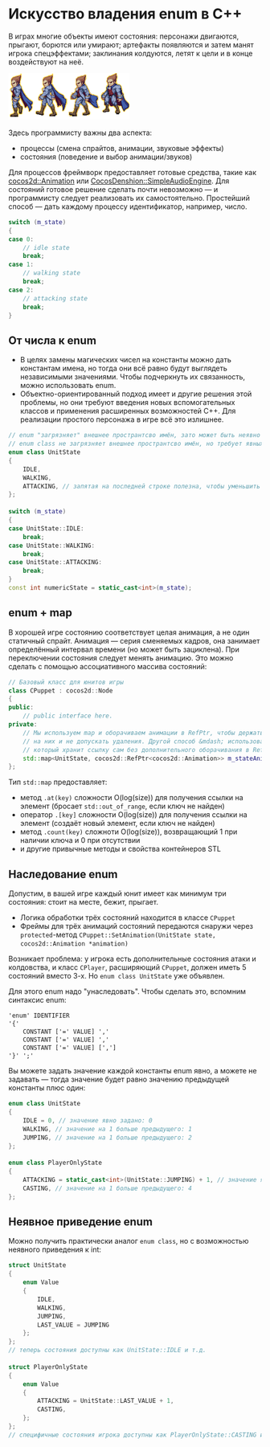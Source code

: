 # Искусство владения enum в C++

В играх многие объекты имеют состояния: персонажи двигаются, прыгают, борются или умирают; артефакты появляются и затем манят игрока спецэффектами; заклинания колдуются, летят к цели и в конце воздействуют на неё.

![демо-картинка](hero-states-demo.png)

Здесь программисту важны два аспекта:

- процессы (смена спрайтов, анимации, звуковые эффекты)
- состояния (поведение и выбор анимации/звуков)

Для процессов фреймворк предоставляет готовые средства, такие как [cocos2d::Animation](www.cocos2d-x.org/wiki/Sprite_Sheet_Animation) или [CocosDenshion::SimpleAudioEngine](http://www.cocos2d-x.org/reference/native-cpp/V3.3rc0/de/d8f/class_cocos_denshion_1_1_simple_audio_engine.html). Для состояний готовое решение сделать почти невозможно &mdash; и программисту следует реализовать их самостоятельно. Простейший способ &mdash; дать каждому процессу идентификатор, например, число.

```cpp
switch (m_state)
{
case 0:
    // idle state
    break;
case 1:
    // walking state
    break;
case 2:
    // attacking state
    break;
}
```

## От числа к enum

- В целях замены магических чисел на константы можно дать константам имена, но тогда они всё равно будут выглядеть независимыми значениями. Чтобы подчеркнуть их связанность, можно использовать enum.
- Объектно-ориентированный подход имеет и другие решения этой проблемы, но они требуют введения новых вспомогательных классов и применения расширенных возможностей C++. Для реализации простого персонажа в игре всё это излишнее.

```cpp
// enum "загрязняет" внешнее пространтсво имён, зато может быть неявно приведён к int
// enum class не загрязняет внешнее пространтсво имён, но требует явных приведений к int вместо неявных
enum class UnitState
{
    IDLE,
    WALKING,
    ATTACKING, // запятая на последней строке полезна, чтобы уменьшить число изменяемых строк в git.
};

switch (m_state)
{
case UnitState::IDLE:
    break;
case UnitState::WALKING:
    break;
case UnitState::ATTACKING:
    break;
}
const int numericState = static_cast<int>(m_state);
```

## enum + map

В хорошей игре состоянию соответствует целая анимация, а не один статичный спрайт. Анимация &mdash; серия сменяемых кадров, она занимает определённый интервал времени (но может быть зациклена). При переключении состояния следует менять анимацию. Это можно сделать с помощью ассоциативного массива состояний:

```cpp
// Базовый класс для юнитов игры
class CPuppet : cocos2d::Node
{
public:
    // public interface here.
private:
    // Мы используем map и оборачиваем анимации в RefPtr, чтобы держать сильные ссылки
    // на них и не допускать удаления. Другой способ &mdash; использовать класс cocos2d::Map,
    // который хранит ссылку сам без дополнительного оборачивания в RefPtr.
    std::map<UnitState, cocos2d::RefPtr<cocos2d::Animation>> m_stateAnimations;
};
```

Тип `std::map` предоставляет:

- метод `.at(key)` сложности O(log(size)) для получения ссылки на элемент (бросает `std::out_of_range`, если ключ не найден)
- оператор `.[key]` сложности O(log(size)) для получения ссылки на элемент (создаёт новый элемент, если ключ не найден)
- метод `.count(key)` сложноти O(log(size)), возвращающий 1 при наличии ключа и 0 при отсутствии
- и другие привычные методы и свойства контейнеров STL

## Наследование enum

Допустим, в вашей игре каждый юнит имеет как минимум три состояния: стоит на месте, бежит, прыгает.

- Логика обработки трёх состояний находится в классе `CPuppet`
- Фреймы для трёх анимаций состояний передаются снаружи через `protected`-метод `CPuppet::SetAnimation(UnitState state, cocos2d::Animation *animation)`

Возникает проблема: у игрока есть дополнительные состояния атаки и колдовства, и класс `CPlayer`, расширяющий `CPuppet`, должен иметь 5 состояний вместо 3-х. Но `enum class UnitState` уже объявлен.

Для этого enum надо "унаследовать". Чтобы сделать это, вспомним синтаксис enum:
```
'enum' IDENTIFIER
'{'
    CONSTANT ['=' VALUE] ','
    CONSTANT ['=' VALUE] ','
    CONSTANT ['=' VALUE] [',']
'}' ';'
```
Вы можете задать значение каждой константы enum явно, а можете не задавать &mdash; тогда значение будет равно значению предыдущей константы плюс один:
```cpp
enum class UnitState
{
    IDLE = 0, // значение явно задано: 0
    WALKING, // значение на 1 больше предыдущего: 1
    JUMPING, // значение на 1 больше предыдущего: 2
};

enum class PlayerOnlyState
{
    ATTACKING = static_cast<int>(UnitState::JUMPING) + 1, // значение явно задано: 3
    CASTING, // значение на 1 больше предыдущего: 4
};
```

## Неявное приведение enum

Можно получить практически аналог `enum class`, но с возможностью неявного приведения к int:
```cpp
struct UnitState
{
    enum Value
    {
        IDLE,
        WALKING,
        JUMPING,
        LAST_VALUE = JUMPING
    };
};
// теперь состояния доступны как UnitState::IDLE и т.д.

struct PlayerOnlyState
{
    enum Value
    {
        ATTACKING = UnitState::LAST_VALUE + 1,
        CASTING,
    };
};
// специфичные состояния игрока доступны как PlayerOnlyState::CASTING и т.д.
```
